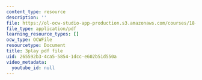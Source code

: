 ```yaml
---
content_type: resource
description: ''
file: https://ol-ocw-studio-app-production.s3.amazonaws.com/courses/18-06sc-linear-algebra-fall-2011/265592b34ca558541dcce602b51d550a_yjBerM5jWsc.pdf
file_type: application/pdf
learning_resource_types: []
ocw_type: OCWFile
resourcetype: Document
title: 3play pdf file
uid: 265592b3-4ca5-5854-1dcc-e602b51d550a
video_metadata:
  youtube_id: null
---
```

